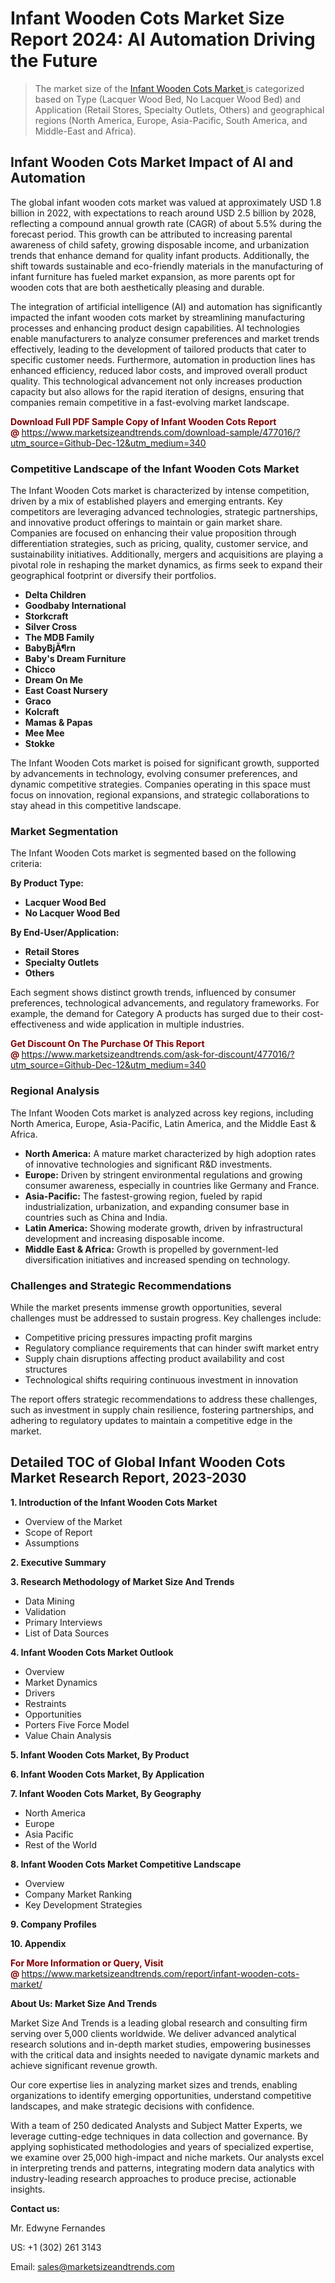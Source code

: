 <H1>Infant Wooden Cots Market Size Report 2024: AI Automation Driving the Future</H1><blockquote><p>The market size of the <a href="https://www.marketsizeandtrends.com/download-sample/477016/?utm_source=Github-Dec-12&amp;utm_medium=340" target="_blank">Infant Wooden Cots Market </a>is categorized based on Type (Lacquer Wood Bed, No Lacquer Wood Bed) and Application (Retail Stores, Specialty Outlets, Others) and geographical regions (North America, Europe, Asia-Pacific, South America, and Middle-East and Africa).</p></blockquote><p><h2>Infant Wooden Cots Market Impact of AI and Automation</h2><p>The global infant wooden cots market was valued at approximately USD 1.8 billion in 2022, with expectations to reach around USD 2.5 billion by 2028, reflecting a compound annual growth rate (CAGR) of about 5.5% during the forecast period. This growth can be attributed to increasing parental awareness of child safety, growing disposable income, and urbanization trends that enhance demand for quality infant products. Additionally, the shift towards sustainable and eco-friendly materials in the manufacturing of infant furniture has fueled market expansion, as more parents opt for wooden cots that are both aesthetically pleasing and durable.</p><p>The integration of artificial intelligence (AI) and automation has significantly impacted the infant wooden cots market by streamlining manufacturing processes and enhancing product design capabilities. AI technologies enable manufacturers to analyze consumer preferences and market trends effectively, leading to the development of tailored products that cater to specific customer needs. Furthermore, automation in production lines has enhanced efficiency, reduced labor costs, and improved overall product quality. This technological advancement not only increases production capacity but also allows for the rapid iteration of designs, ensuring that companies remain competitive in a fast-evolving market landscape.</p></p><p><strong><span style="color: #800000;">Download Full PDF Sample Copy of Infant Wooden Cots Report @</span>&nbsp;</strong><a href="https://www.marketsizeandtrends.com/download-sample/477016/?utm_source=Github-Dec-12&amp;utm_medium=340">https://www.marketsizeandtrends.com/download-sample/477016/?utm_source=Github-Dec-12&amp;utm_medium=340</a></p><h3>Competitive Landscape of the Infant Wooden Cots Market</h3><p>The Infant Wooden Cots market is characterized by intense competition, driven by a mix of established players and emerging entrants. Key competitors are leveraging advanced technologies, strategic partnerships, and innovative product offerings to maintain or gain market share. Companies are focused on enhancing their value proposition through differentiation strategies, such as pricing, quality, customer service, and sustainability initiatives. Additionally, mergers and acquisitions are playing a pivotal role in reshaping the market dynamics, as firms seek to expand their geographical footprint or diversify their portfolios.</p><p><strong><p><ul><li>Delta Children </li><li> Goodbaby International </li><li> Storkcraft </li><li> Silver Cross </li><li> The MDB Family </li><li> BabyBjÃ¶rn </li><li> Baby's Dream Furniture </li><li> Chicco </li><li> Dream On Me </li><li> East Coast Nursery </li><li> Graco </li><li> Kolcraft </li><li> Mamas & Papas </li><li> Mee Mee </li><li> Stokke</p></li></ul></p></strong></p><p>The Infant Wooden Cots market is poised for significant growth, supported by advancements in technology, evolving consumer preferences, and dynamic competitive strategies. Companies operating in this space must focus on innovation, regional expansions, and strategic collaborations to stay ahead in this competitive landscape.</p><h3>Market Segmentation</h3><p>The Infant Wooden Cots market is segmented based on the following criteria:</p><p><strong>By Product Type:</strong></p><p><strong><p><ul><li>Lacquer Wood Bed </li><li> No Lacquer Wood Bed</p></li></ul></p></strong></p><p><strong>By End-User/Application:</strong></p><p><strong><p><ul><li>Retail Stores </li><li> Specialty Outlets </li><li> Others</p></li></ul></p></strong></p><p>Each segment shows distinct growth trends, influenced by consumer preferences, technological advancements, and regulatory frameworks. For example, the demand for Category A products has surged due to their cost-effectiveness and wide application in multiple industries.</p><p><strong><span style="color: #800000;">Get Discount On The Purchase Of This Report @&nbsp;</span></strong><a href="https://www.marketsizeandtrends.com/ask-for-discount/477016/?utm_source=Github-Dec-12&amp;utm_medium=340">https://www.marketsizeandtrends.com/ask-for-discount/477016/?utm_source=Github-Dec-12&amp;utm_medium=340</a></p><h3>Regional Analysis</h3><p>The Infant Wooden Cots market is analyzed across key regions, including North America, Europe, Asia-Pacific, Latin America, and the Middle East &amp; Africa.</p><ul><li><strong>North America:</strong> A mature market characterized by high adoption rates of innovative technologies and significant R&amp;D investments.</li><li><strong>Europe:</strong> Driven by stringent environmental regulations and growing consumer awareness, especially in countries like Germany and France.</li><li><strong>Asia-Pacific:</strong> The fastest-growing region, fueled by rapid industrialization, urbanization, and expanding consumer base in countries such as China and India.</li><li><strong>Latin America:</strong> Showing moderate growth, driven by infrastructural development and increasing disposable income.</li><li><strong>Middle East &amp; Africa:</strong> Growth is propelled by government-led diversification initiatives and increased spending on technology.</li></ul><h3>Challenges and Strategic Recommendations</h3><p>While the market presents immense growth opportunities, several challenges must be addressed to sustain progress. Key challenges include:</p><ul><li>Competitive pricing pressures impacting profit margins</li><li>Regulatory compliance requirements that can hinder swift market entry</li><li>Supply chain disruptions affecting product availability and cost structures</li><li>Technological shifts requiring continuous investment in innovation</li></ul><p>The report offers strategic recommendations to address these challenges, such as investment in supply chain resilience, fostering partnerships, and adhering to regulatory updates to maintain a competitive edge in the market.</p><h2>Detailed TOC of Global Infant Wooden Cots Market Research Report, 2023-2030</h2><p><strong>1. Introduction of the Infant Wooden Cots Market</strong></p><ul><li>Overview of the Market</li><li>Scope of Report</li><li>Assumptions&nbsp;</li></ul><p><strong>2. Executive Summary</strong></p><p><strong>3. Research Methodology of <strong>Market Size And Trends</strong></strong></p><ul><li>Data Mining</li><li>Validation</li><li>Primary Interviews</li><li>List of Data Sources&nbsp;</li></ul><p><strong>4. Infant Wooden Cots Market Outlook</strong></p><ul><li>Overview</li><li>Market Dynamics</li><li>Drivers</li><li>Restraints</li><li>Opportunities</li><li>Porters Five Force Model</li><li>Value Chain Analysis&nbsp;</li></ul><p><strong>5. Infant Wooden Cots Market, By Product</strong></p><p><strong>6. Infant Wooden Cots Market, By Application</strong></p><p><strong>7. Infant Wooden Cots Market, By Geography</strong></p><ul><li>North America</li><li>Europe</li><li>Asia Pacific</li><li>Rest of the World&nbsp;</li></ul><p><strong>8. Infant Wooden Cots Market Competitive Landscape</strong></p><ul><li>Overview</li><li>Company Market Ranking</li><li>Key Development Strategies&nbsp;</li></ul><p><strong>9. Company Profiles</strong></p><p><strong>10. Appendix</strong></p><p><strong><span style="color: #800000;">For More Information or Query, Visit @&nbsp;</span></strong><a href="https://www.marketsizeandtrends.com/report/infant-wooden-cots-market/">https://www.marketsizeandtrends.com/report/infant-wooden-cots-market/</a></p><p></p><p><strong>About Us:&nbsp;Market Size And Trends</strong></p><p>Market Size And Trends&nbsp;is a leading global research and consulting firm serving over 5,000 clients worldwide. We deliver advanced analytical research solutions and in-depth market studies, empowering businesses with the critical data and insights needed to navigate dynamic markets and achieve significant revenue growth.</p><p>Our core expertise lies in analyzing market sizes and trends, enabling organizations to identify emerging opportunities, understand competitive landscapes, and make strategic decisions with confidence.</p><p>With a team of 250 dedicated Analysts and Subject Matter Experts, we leverage cutting-edge techniques in data collection and governance. By applying sophisticated methodologies and years of specialized expertise, we examine over 25,000 high-impact and niche markets. Our analysts excel in interpreting trends and patterns, integrating modern data analytics with industry-leading research approaches to produce precise, actionable insights.</p><p><strong>Contact us:</strong></p><p>Mr. Edwyne Fernandes</p><p>US: +1 (302) 261 3143</p><p>Email: <a href="mailto:sales@marketsizeandtrends.com">sales@marketsizeandtrends.com</a>&nbsp;</p>
